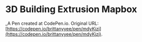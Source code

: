 # 3D Building Extrusion Mapbox
 _A Pen created at CodePen.io. Original URL: [https://codepen.io/brittanyyee/pen/mdyKjzj](https://codepen.io/brittanyyee/pen/mdyKjzj).

 